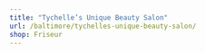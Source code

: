 ```yaml
---
title: "Tychelle’s Unique Beauty Salon"
url: /baltimore/tychelles-unique-beauty-salon/
shop: Friseur
---
```

